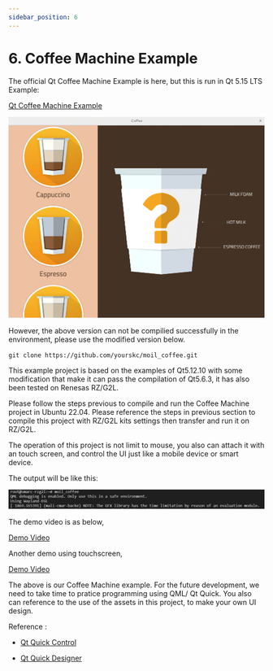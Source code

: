 ```yaml
---
sidebar_position: 6
---
```


# 6. Coffee Machine Example

The official Qt Coffee Machine Example is here, but this is run in Qt 5.15 LTS Example:

[Qt Coffee Machine Example](https://doc.qt.io/qt-5/qtdoc-demos-coffee-example.html)

![alt text](image-15.png)

However, the above version can not be compilied successfully in the environment, please use the modified version below.

```
git clone https://github.com/yourskc/moil_coffee.git
```

This example project is based on the examples of Qt5.12.10 with some modification that make it can pass the compilation of Qt5.6.3, it has also been tested on Renesas RZ/G2L.

Please follow the steps previous to compile and run the Coffee Machine project in Ubuntu 22.04. Please reference the steps in previous section to compile this project with RZ/G2L kits settings then transfer and run it on RZ/G2L.

The operation of this project is not limit to mouse, you also can attach it with an touch screen, and control the UI just like a mobile device or smart device.

The output will be like this:

![alt text](image-33.png)

The demo video is as below,

[Demo Video](https://www.youtube.com/watch?v=it3XaNYqQ_c)

Another demo using touchscreen,

[Demo Video](https://www.youtube.com/watch?v=KOlx9MPbCOY)

The above is our Coffee Machine example. For the future development, we need to take time to pratice programming using QML/ Qt Quick. You also can reference to the use of the assets in this project, to make your own UI design.

Reference :

- [Qt Quick Control](https://doc.qt.io/qt-5/qtquickcontrols-index.html)

- [Qt Quick Designer](https://doc.qt.io/qtcreator/creator-qtquickdesigner-plugin.html)